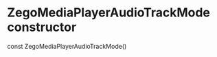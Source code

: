 


# ZegoMediaPlayerAudioTrackMode constructor






const
ZegoMediaPlayerAudioTrackMode()












